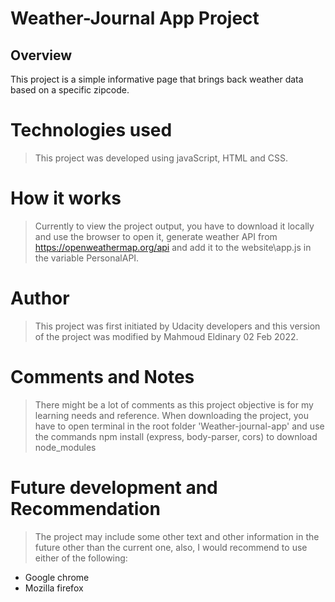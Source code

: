 # Weather-Journal App Project

## Overview
This project is a simple informative page that brings back weather data based on a specific zipcode.

# Technologies used
> This project was developed using javaScript, HTML and CSS.

# How it works
> Currently to view the project output, you have to download it locally and use the browser to open it, generate weather API from https://openweathermap.org/api and add it to the website\app.js in the variable PersonalAPI.

# Author
> This project was first initiated by Udacity developers and this version of the project was modified by Mahmoud Eldinary 02 Feb 2022.

# Comments and Notes
> There might be a lot of comments as this project objective is for my learning needs and reference.
> When downloading the project, you have to open terminal in the root folder 'Weather-journal-app' and use the commands npm install (express, body-parser, cors) to download node_modules

# Future development and Recommendation
> The project may include some other text and other information in the future other than the current one, also, I would recommend to use either of the following:
- Google chrome
- Mozilla firefox
